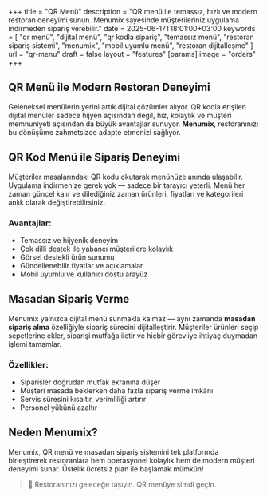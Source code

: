 +++
title = "QR Menü"
description = "QR menü ile temassız, hızlı ve modern restoran deneyimi sunun. Menumix sayesinde müşterileriniz uygulama indirmeden sipariş verebilir."
date = 2025-06-17T18:01:00+03:00
keywords = [
  "qr menü",
  "dijital menü",
  "qr kodla sipariş",
  "temassız menü",
  "restoran sipariş sistemi",
  "menumix",
  "mobil uyumlu menü",
  "restoran dijitalleşme"
]
url = "qr-menu"
draft = false
layout = "features"
[params]
  image = "orders"
+++

## QR Menü ile Modern Restoran Deneyimi

Geleneksel menülerin yerini artık dijital çözümler alıyor. QR kodla erişilen dijital menüler sadece hijyen açısından değil, hız, kolaylık ve müşteri memnuniyeti açısından da büyük avantajlar sunuyor. **Menumix**, restoranınızı bu dönüşüme zahmetsizce adapte etmenizi sağlıyor.

## QR Kod Menü ile Sipariş Deneyimi

Müşteriler masalarındaki QR kodu okutarak menünüze anında ulaşabilir. Uygulama indirmenize gerek yok — sadece bir tarayıcı yeterli. Menü her zaman güncel kalır ve dilediğiniz zaman ürünleri, fiyatları ve kategorileri anlık olarak değiştirebilirsiniz.

### Avantajlar:
- Temassız ve hijyenik deneyim
- Çok dilli destek ile yabancı müşterilere kolaylık
- Görsel destekli ürün sunumu
- Güncellenebilir fiyatlar ve açıklamalar
- Mobil uyumlu ve kullanıcı dostu arayüz

## Masadan Sipariş Verme

Menumix yalnızca dijital menü sunmakla kalmaz — aynı zamanda **masadan sipariş alma** özelliğiyle sipariş sürecini dijitalleştirir. Müşteriler ürünleri seçip sepetlerine ekler, siparişi mutfağa iletir ve hiçbir görevliye ihtiyaç duymadan işlemi tamamlar.

### Özellikler:
- Siparişler doğrudan mutfak ekranına düşer
- Müşteri masada beklerken daha fazla sipariş verme imkânı
- Servis süresini kısaltır, verimliliği artırır
- Personel yükünü azaltır

## Neden Menumix?

Menumix, QR menü ve masadan sipariş sistemini tek platformda birleştirerek restoranlara hem operasyonel kolaylık hem de modern müşteri deneyimi sunar. Üstelik ücretsiz plan ile başlamak mümkün!

> 🚀 Restoranınızı geleceğe taşıyın. QR menüye şimdi geçin.
